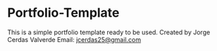 # Portfolio-Template
This is a simple portfolio template ready to be used.
Created by Jorge Cerdas Valverde 
Email: jcerdas25@gmail.com
